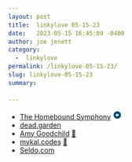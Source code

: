 ```yaml
---
layout: post
title:  linkylove 05-15-23
date:   2023-05-15 16:45:09 -0400
author: joe jenett
category:
  -  linkylove
permalink: /linkylove-05-15-23/
slug: linkylove-05-15-23
summary: 

---
```

<ul class="linkylove">
	<li><a title="Alan Jacobs" href="https://blog.ayjay.org/">The Homebound Symphony</a> <a class="normaltext" title="@odd" href="https://social.lol/@odd/110374288829706262"><img src="/images/left-arrow.png" alt="" width="18"></a></li>
	<li><a title="Johanna-Mathilda Langenhan" href="https://dead.garden/">dead.garden</a></li>
	<li><a title="Amy Goodchild" href="https://www.amygoodchild.com/">Amy Goodchild</a> <a href="https://pinboard.in/u:nelson">📌</a></li>
	<li><a title="Mykal Machon" href="https://mykal.codes/">mykal.codes</a> <a href="https://pinboard.in/u:richardsison">📌</a></li>
	<li><a title="Laurie Voss" href="https://seldo.com/">Seldo.com</a></li>
</ul>
<a style="display:none;" href="https://brid.gy/publish/mastodon"><small>(cross-posted to mastodon)</small></a>